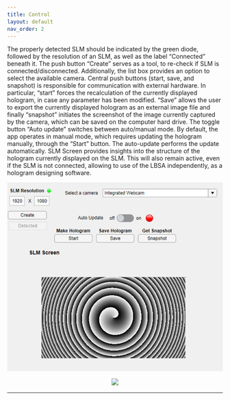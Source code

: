 ```yaml
---
title: Control
layout: default
nav_order: 2
---
```


The properly detected SLM should be indicated by the green diode, followed by the resolution of an SLM, as well as the label “Connected” beneath it. The push button “Create” serves as a tool, to re-check if SLM is connected/disconnected. Additionally, the list box provides an option to select the available camera. Central push buttons (start, save, and snapshot) is responsible for communication with external hardware. In particular, “start” forces the recalculation of the currently displayed hologram, in case any parameter has been modified. “Save” allows the user to export the currently displayed hologram as an external image file and finally “snapshot” initiates the screenshot of the image currently captured by the camera, which can be saved on the computer hard drive. The toggle button “Auto update” switches between auto/manual mode. By default, the app operates in manual mode, which requires updating the hologram manually, through the “Start” button. The auto-update performs the update automatically. SLM Screen provides insights into the structure of the hologram currently displayed on the SLM. This will also remain active, even if the SLM is not connected, allowing to use of the LBSA independently, as a hologram designing software.


![](/assets/images/Control.png)

<p align="center">
<img src="https://user-images.githubusercontent.com/53095764/201114374-12507430-5f3a-443c-bce1-99e3c15d83f6.png" width="500">
</p>      

----
